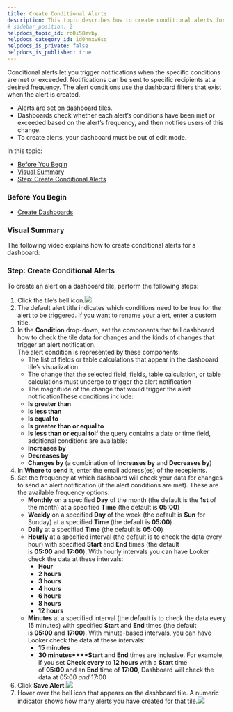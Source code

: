 ```yaml
---
title: Create Conditional Alerts
description: This topic describes how to create conditional alerts for your dashboards.
# sidebar_position: 2
helpdocs_topic_id: ro0i58mvby
helpdocs_category_id: id0hnxv6sg
helpdocs_is_private: false
helpdocs_is_published: true
---
```


Conditional alerts let you trigger notifications when the specific conditions are met or exceeded. Notifications can be sent to specific recipients at a desired frequency. The alert conditions use the dashboard filters that exist when the alert is created.

* Alerts are set on dashboard tiles.
* Dashboards check whether each alert’s conditions have been met or exceeded based on the alert’s frequency, and then notifies users of this change.
* To create alerts, your dashboard must be out of edit mode.

In this topic:

* [Before You Begin](https://ngdocs.harness.io/article/ro0i58mvby-create-conditional-alerts#before_you_begin)
* [Visual Summary](https://ngdocs.harness.io/article/ro0i58mvby-create-conditional-alerts#visual_summary)
* [Step: Create Conditional Alerts](https://ngdocs.harness.io/article/ro0i58mvby-create-conditional-alerts#step_create_conditional_alerts)

### Before You Begin

* [Create Dashboards](/article/ardf4nbvcy-create-dashboards)

### Visual Summary

The following video explains how to create conditional alerts for a dashboard:

### Step: Create Conditional Alerts

To create an alert on a dashboard tile, perform the following steps:

1. Click the tile’s bell icon.![](https://files.helpdocs.io/i5nl071jo5/articles/ro0i58mvby/1626971065877/screenshot-2021-07-22-at-9-53-43-pm.png)
2. The default alert title indicates which conditions need to be true for the alert to be triggered. If you want to rename your alert, enter a custom title.
3. In the **Condition** drop-down, set the components that tell dashboard how to check the tile data for changes and the kinds of changes that trigger an alert notification.  
The alert condition is represented by these components:
	* The list of fields or table calculations that appear in the dashboard tile’s visualization
	* The change that the selected field, fields, table calculation, or table calculations must undergo to trigger the alert notification
	* The magnitude of the change that would trigger the alert notificationThese conditions include:
	* **Is greater than**
	* **Is less than**
	* **Is equal to**
	* **Is greater than or equal to**
	* **Is less than or equal to**If the query contains a date or time field, additional conditions are available:
	* **Increases by**
	* **Decreases by**
	* **Changes by** (a combination of **Increases by** and **Decreases by**)
4. In **Where to send it**, enter the email address(es) of the recepients.
5. Set the frequency at which dashboard will check your data for changes to send an alert notification (if the alert conditions are met). These are the available frequency options:
	* **Monthly** on a specified **Day** of the month (the default is the **1st** of the month) at a specified **Time** (the default is **05:00**)
	* **Weekly** on a specified **Day** of the week (the default is **Sun** for Sunday) at a specified **Time** (the default is **05:00**)
	* **Daily** at a specified **Time** (the default is **05:00**)
	* **Hourly** at a specified interval (the default is to check the data every hour) with specified **Start** and **End** times (the default is **05:00** and **17:00**). With hourly intervals you can have Looker check the data at these intervals:
		+ **Hour**
		+ **2 hours**
		+ **3 hours**
		+ **4 hours**
		+ **6 hours**
		+ **8 hours**
		+ **12 hours**
	* **Minutes** at a specified interval (the default is to check the data every 15 minutes) with specified **Start** and **End** times (the default is **05:00** and **17:00**). With minute-based intervals, you can have Looker check the data at these intervals:
		+ **15 minutes**
		+ **30 minutes****Start** and **End** times are inclusive. For example, if you set **Check every** to **12 hours** with a **Start** time of **05:00** and an **End** time of **17:00**, Dashboard will check the data at 05:00 *and* 17:00
6. Click **Save Alert**.![](https://files.helpdocs.io/i5nl071jo5/articles/ro0i58mvby/1626971718285/screenshot-2021-07-22-at-10-05-00-pm.png)
7. Hover over the bell icon that appears on the dashboard tile. A numeric indicator shows how many alerts you have created for that tile.![](https://files.helpdocs.io/i5nl071jo5/articles/ro0i58mvby/1626972222507/screenshot-2021-07-22-at-10-13-18-pm.png)

